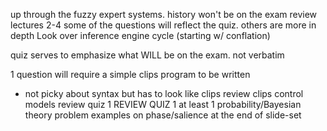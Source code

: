 up through the fuzzy expert systems. 
history won't be on the exam
review lectures 2-4
some of the questions will reflect the quiz. others are more in depth
Look over inference engine cycle (starting w/ conflation)

quiz serves to emphasize what WILL be on the exam. not verbatim

1 question will require a simple clips program to be written
- not picky about syntax but has to look like clips
review clips control models
review quiz 1
REVIEW QUIZ 1
at least 1 probability/Bayesian theory problem
examples on phase/salience at the end of slide-set
